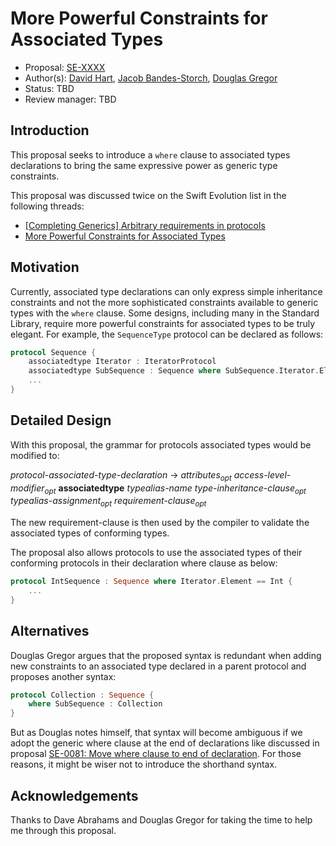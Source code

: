 # More Powerful Constraints for Associated Types

* Proposal: [SE-XXXX](https://github.com/apple/swift-evolution/blob/master/proposals/XXXX-associated-types-constraints.md)
* Author(s): [David Hart](http://github.com/hartbit), [Jacob Bandes-Storch](jtbandes@gmail.com), [Douglas Gregor](dgregor@apple.com)
* Status: TBD
* Review manager: TBD

## Introduction

This proposal seeks to introduce a `where` clause to associated types declarations to bring the same expressive power as generic type constraints.

This proposal was discussed twice on the Swift Evolution list in the following threads:

- [[Completing Generics] Arbitrary requirements in protocols](http://thread.gmane.org/gmane.comp.lang.swift.evolution/14243)
- [More Powerful Constraints for Associated Types](http://thread.gmane.org/gmane.comp.lang.swift.evolution/15201)
 
## Motivation

Currently, associated type declarations can only express simple inheritance constraints and not the more sophisticated constraints available to generic types with the `where` clause. Some designs, including many in the Standard Library, require more powerful constraints for associated types to be truly elegant. For example, the `SequenceType` protocol can be declared as follows:

```swift
protocol Sequence {
    associatedtype Iterator : IteratorProtocol
    associatedtype SubSequence : Sequence where SubSequence.Iterator.Element == Iterator.Element
    ...
}
```

## Detailed Design

With this proposal, the grammar for protocols associated types would be modified to:

*protocol-associated-type-declaration* → *attributes<sub>opt</sub>* *access-level-modifier<sub>opt</sub>* **associatedtype** *typealias-name* ­*type-inheritance-clause­<sub>opt</sub>* *typealias-assignment­<sub>opt</sub>* *requirement-clause<sub>opt</sub>*

The new requirement-clause is then used by the compiler to validate the associated types of conforming types.

The proposal also allows protocols to use the associated types of their conforming protocols in their declaration where clause as below:

```swift
protocol IntSequence : Sequence where Iterator.Element == Int {
    ...
}
```
 
## Alternatives

Douglas Gregor argues that the proposed syntax is redundant when adding new constraints to an associated type declared in a parent protocol and proposes another syntax: 

```swift
protocol Collection : Sequence {
    where SubSequence : Collection
}
```

But as Douglas notes himself, that syntax will become ambiguous if we adopt the generic where clause at the end of declarations like discussed in proposal [SE-0081: Move where clause to end of declaration](https://github.com/apple/swift-evolution/blob/master/proposals/0081-move-where-expression.md). For those reasons, it might be wiser not to introduce the shorthand syntax.
 
## Acknowledgements

Thanks to Dave Abrahams and Douglas Gregor for taking the time to help me through this proposal.